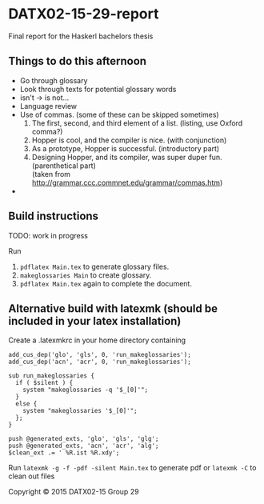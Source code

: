 # DATX02-15-29-report
Final report for the Haskerl bachelors thesis

## Things to do this afternoon
 - Go through glossary
 - Look through texts for potential glossary words
 - isn't -> is not...
 - Language review
 - Use of commas. (some of these can be skipped sometimes)
   1. The first, second, and third element of a list. (listing, use Oxford comma?)  
   2. Hopper is cool, and the compiler is nice. (with conjunction)  
   3. As a prototype, Hopper is successful. (introductory part)  
   4. Designing Hopper, and its compiler, was super duper fun. (parenthetical part)  
      (taken from http://grammar.ccc.commnet.edu/grammar/commas.htm)
 - 
 
## Build instructions
TODO: work in progress

Run

1. `pdflatex Main.tex` to generate glossary files.
2. `makeglossaries Main` to create glossary.
3. `pdflatex Main.tex` again to complete the document.

## Alternative build with latexmk (should be included in your latex installation)
Create a .latexmkrc in your home directory containing

    add_cus_dep('glo', 'gls', 0, 'run_makeglossaries');
    add_cus_dep('acn', 'acr', 0, 'run_makeglossaries');

    sub run_makeglossaries {
      if ( $silent ) {
        system "makeglossaries -q '$_[0]'";
      }
      else {
        system "makeglossaries '$_[0]'";
      };
    }

    push @generated_exts, 'glo', 'gls', 'glg';
    push @generated_exts, 'acn', 'acr', 'alg';
    $clean_ext .= ' %R.ist %R.xdy';

Run `latexmk -g -f -pdf -silent Main.tex` to generate pdf
or  `latexmk -C` to clean out files

Copyright © 2015 DATX02-15 Group 29
